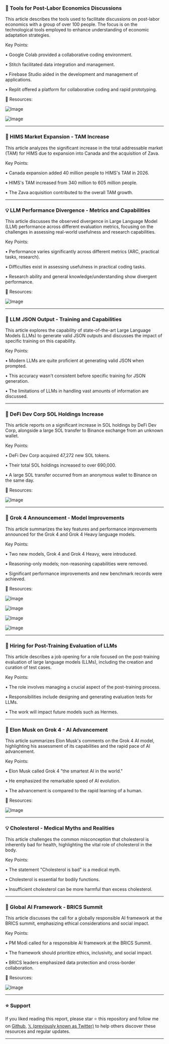 ### 🤖 Tools for Post-Labor Economics Discussions

This article describes the tools used to facilitate discussions on post-labor economics with a group of over 100 people.  The focus is on the technological tools employed to enhance understanding of economic adaptation strategies.

Key Points:

• Google Colab provided a collaborative coding environment.


• Stitch facilitated data integration and management.


• Firebase Studio aided in the development and management of applications.


• Replit offered a platform for collaborative coding and rapid prototyping.



🔗 Resources:

![Image](https://pbs.twimg.com/media/Gvbp6LyX0AA5O4V?format=jpg&name=small)

![Image](https://pbs.twimg.com/media/Gvbp6M9XwAAwDeh?format=jpg&name=small)


---

### 🚀 HIMS Market Expansion - TAM Increase

This article analyzes the significant increase in the total addressable market (TAM) for HIMS due to expansion into Canada and the acquisition of Zava.

Key Points:

• Canada expansion added 40 million people to HIMS's TAM in 2026.


•  HIMS's TAM increased from 340 million to 605 million people.


• The Zava acquisition contributed to the overall TAM growth.



---

### 💡 LLM Performance Divergence - Metrics and Capabilities

This article discusses the observed divergence in Large Language Model (LLM) performance across different evaluation metrics, focusing on the challenges in assessing real-world usefulness and research capabilities.

Key Points:

• Performance varies significantly across different metrics (ARC, practical tasks, research).


•  Difficulties exist in assessing usefulness in practical coding tasks.


• Research ability and general knowledge/understanding show divergent performance.



🔗 Resources:

![Image](https://pbs.twimg.com/media/GvdtoLQXUAEV4oY?format=jpg&name=small)


---

### 🤖 LLM JSON Output - Training and Capabilities

This article explores the capability of state-of-the-art Large Language Models (LLMs) to generate valid JSON outputs and discusses the impact of specific training on this capability.

Key Points:

•  Modern LLMs are quite proficient at generating valid JSON when prompted.


•  This accuracy wasn't consistent before specific training for JSON generation.


• The limitations of LLMs in handling vast amounts of information are discussed.



---

### 🤖 DeFi Dev Corp SOL Holdings Increase

This article reports on a significant increase in SOL holdings by DeFi Dev Corp, alongside a large SOL transfer to Binance exchange from an unknown wallet.

Key Points:

• DeFi Dev Corp acquired 47,272 new SOL tokens.


•  Their total SOL holdings increased to over 690,000.


•  A large SOL transfer occurred from an anonymous wallet to Binance on the same day.



🔗 Resources:

![Image](https://pbs.twimg.com/media/GveQNoAakAM7NI3?format=jpg&name=small)


---

### 🚀 Grok 4 Announcement - Model Improvements

This article summarizes the key features and performance improvements announced for the Grok 4 and Grok 4 Heavy language models.

Key Points:

• Two new models, Grok 4 and Grok 4 Heavy, were introduced.


•  Reasoning-only models; non-reasoning capabilities were removed.


•  Significant performance improvements and new benchmark records were achieved.



🔗 Resources:

![Image](https://pbs.twimg.com/media/GveQLvzakAEWx4S?format=jpg&name=360x360)

![Image](https://pbs.twimg.com/media/GveQLwTW8AA-UHV?format=jpg&name=360x360)

![Image](https://pbs.twimg.com/media/GveQLvyakAADiEw?format=jpg&name=360x360)

![Image](https://pbs.twimg.com/media/GveQLv0akAA6vV4?format=jpg&name=small)


---

### 🤖 Hiring for Post-Training Evaluation of LLMs

This article describes a job opening for a role focused on the post-training evaluation of large language models (LLMs), including the creation and curation of test cases.

Key Points:

•  The role involves managing a crucial aspect of the post-training process.


•  Responsibilities include designing and generating evaluation tests for LLMs.


•  The work will impact future models such as Hermes.



---

### 🤖 Elon Musk on Grok 4 - AI Advancement

This article summarizes Elon Musk's comments on the Grok 4 AI model, highlighting his assessment of its capabilities and the rapid pace of AI advancement.

Key Points:

• Elon Musk called Grok 4 "the smartest AI in the world."


•  He emphasized the remarkable speed of AI evolution.


•  The advancement is compared to the rapid learning of a human.



🔗 Resources:

![Image](https://pbs.twimg.com/amplify_video_thumb/1943163841744904192/img/BRXdO3sDNcEiTckj.jpg)


---

### 💡 Cholesterol - Medical Myths and Realities

This article challenges the common misconception that cholesterol is inherently bad for health, highlighting the vital role of cholesterol in the body.

Key Points:

• The statement "Cholesterol is bad" is a medical myth.


•  Cholesterol is essential for bodily functions.


•  Insufficient cholesterol can be more harmful than excess cholesterol.



---

### 🤖 Global AI Framework - BRICS Summit

This article discusses the call for a globally responsible AI framework at the BRICS summit, emphasizing ethical considerations and social impact.

Key Points:

•  PM Modi called for a responsible AI framework at the BRICS Summit.


• The framework should prioritize ethics, inclusivity, and social impact.


•  BRICS leaders emphasized data protection and cross-border collaboration.



🔗 Resources:

![Image](https://pbs.twimg.com/media/GveHxIhWkAAliZh?format=jpg&name=small)


---

### ⭐️ Support

If you liked reading this report, please star ⭐️ this repository and follow me on [Github](https://github.com/Drix10), [𝕏 (previously known as Twitter)](https://x.com/DRIX_10_) to help others discover these resources and regular updates.

---